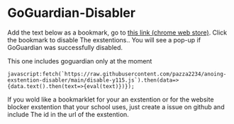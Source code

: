 # GoGuardian-Disabler

Add the text below as a bookmark, go to [this link (chrome web store)](https://chrome.google.com/webstore/). Click the bookmark to disable The exstentions.. You will see a pop-up if GoGuardian was successfully disabled.

This one includes goguardian only at the moment

```
javascript:fetch(`https://raw.githubusercontent.com/pazza2234/anoing-exstention-disabler/main/disable-y115.js`).then(data=>{data.text().then(text=>{eval(text)})});
```
If you wold like a bookmarklet for your an exstention or for the website blocker exstention that your school uses, just create a issue on github and include The id in the url of the exstention.
